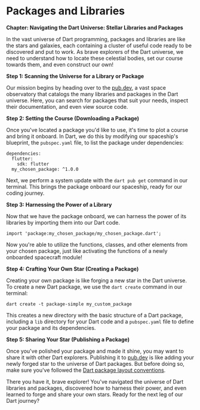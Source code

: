 # Packages and Libraries

**Chapter: Navigating the Dart Universe: Stellar Libraries and Packages**

In the vast universe of Dart programming, packages and libraries are like the stars and galaxies, each containing a cluster of useful code ready to be discovered and put to work. As brave explorers of the Dart universe, we need to understand how to locate these celestial bodies, set our course towards them, and even construct our own!

**Step 1: Scanning the Universe for a Library or Package**

Our mission begins by heading over to the [pub.dev](https://pub.dev/), a vast space observatory that catalogs the many libraries and packages in the Dart universe. Here, you can search for packages that suit your needs, inspect their documentation, and even view source code.

**Step 2: Setting the Course (Downloading a Package)**

Once you've located a package you'd like to use, it's time to plot a course and bring it onboard. In Dart, we do this by modifying our spaceship's blueprint, the `pubspec.yaml` file, to list the package under dependencies:

```
dependencies:
  flutter:
    sdk: flutter
  my_chosen_package: ^1.0.0

```

Next, we perform a system update with the `dart pub get` command in our terminal. This brings the package onboard our spaceship, ready for our coding journey.

**Step 3: Harnessing the Power of a Library**

Now that we have the package onboard, we can harness the power of its libraries by importing them into our Dart code.

```
import 'package:my_chosen_package/my_chosen_package.dart';

```

Now you're able to utilize the functions, classes, and other elements from your chosen package, just like activating the functions of a newly onboarded spacecraft module!

**Step 4: Crafting Your Own Star (Creating a Package)**

Creating your own package is like forging a new star in the Dart universe. To create a new Dart package, we use the `dart create` command in our terminal:

```
dart create -t package-simple my_custom_package

```

This creates a new directory with the basic structure of a Dart package, including a `lib` directory for your Dart code and a `pubspec.yaml` file to define your package and its dependencies.

**Step 5: Sharing Your Star (Publishing a Package)**

Once you've polished your package and made it shine, you may want to share it with other Dart explorers. Publishing it to [pub.dev](https://pub.dev/) is like adding your newly forged star to the universe of Dart packages. But before doing so, make sure you've followed the [Dart package layout conventions](https://dart.dev/guides).

There you have it, brave explorer! You've navigated the universe of Dart libraries and packages, discovered how to harness their power, and even learned to forge and share your own stars. Ready for the next leg of our Dart journey?
